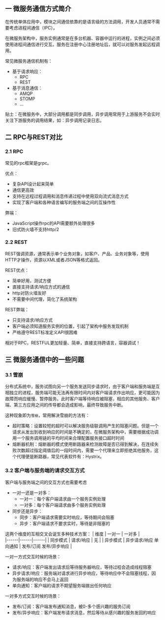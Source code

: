 ## 一 微服务通信方式简介

在传统单体应用中，模块之间通信依靠的是语言级的方法调用，开发人员通常不需要考虑进程间通信（IPC）。  

在微服务架构中，服务实例通常是在多台机器、容器中运行的进程，实例之间必须使用进程间通信进行交互。服务在注册中心注册地址后，就可以对服务发起远程调用。   

常见微服务通信机制有：
- 基于请求响应：
  - RPC
  - REST
- 基于消息通信：
  - AMQP
  - STOMP
  - ... 

贴士：在微服务中，大部分调用都是同步调用，异步调用常用于上游服务不会实时关注下游服务的调用结果，如：异步调用记录日志。 

## 二 RPC与REST对比

### 2.1 RPC

常见的rpc框架是grpc。  

优点：
- 复杂API设计起来简单
- 通信更高效
- 支持在远程过程调用和消息传递过程中使用双向流式消息方式
- 实现了客户端和各种语言编写的服务端之间的互操作性

弊端：
- JavaScript操作rpc的API需要额外处理很多
- 旧式防火墙不支持http/2

### 2.2 REST

REST强调资源，通常表示单个业务对象，如客户、产品、业务对象等，使用HTTP才操作，资源以XML或者JSON等格式返回。  

REST优点：
- 简单好用，测试方便
- 直接支持请求/响应方式的通信
- http对防火墙友好
- 不需要中间代理，简化了系统架构

REST弊端：
- 只支持请求/响应方式
- 客户端必须知道服务实例的位置，引起了架构中服务发现机制
- 严格遵守REST标准定义API很困难

相对于RPC，RESTFUL更加轻量、简单，直接支持跨语言，容器调试！  

## 三 微服务通信中的一些问题

### 3.1 雪崩

分布式系统中，服务试图向另一个服务发送同步请求时，由于客户端和服务端是互相独立的进程，服务端可能无法再有限时间内对客户端请求作出响应，更可能因为故障而响应缓慢、暂停服务。此时客户端等待响应被阻塞，相应的其他服务、客户端、第三方应用之间的传导都会造成影响，最终导致服务中断。  

这种现象即为`雪崩`，常用解决雪崩的方法有：
- 超时策略：设置较短的超时可以解决服务级联调用产生的阻塞问题。但是一个请求从发出到收到响应的时间是不确定的，在微服务架构中，需要根据成功调用一个服务调用链的平均时间来合理配置服务接口超时时间
- 熔断器机制：熔断器的模式使用断路器来检测故障是否已得到解决，在连续失败次数超过指定阈值后的一段时间内，需要一个代理来立即拒绝其他服务，这个代理便是断路器，常见代表软件有：Hystrix。


### 3.2 客户端与服务端的请求交互方式

客户端与服务端之间的交互方式也需要考虑
- 一对一还是一对多：
  - 一对一：每个客户端请求由一个服务实例处理
  - 一对多：每个客户端请求由多个服务实例处理
- 同步还是异步：
  - 同步：客户端请求需要实时响应，等待期间会阻塞
  - 异步：客户端请求不要求实时，等待是非阻塞的

这两个维度的互相交叉会诞生多种技术方案：
| 维度 | 一对一 | 一对多 |  
|------|------|------|
| 同步模式 | 请求/响应 | 无 |
| 异步模式 | 异步请求/响应 单向通知 | 发布/订阅 发布/异步响应 |

一对一方式交互时候的场景：
- 请求/响应：客户端发出请求后等待服务器响应，等待过程会造成线程阻塞
- 异步请求/响应：服务端对请求进行异步响应，等待响应中不会阻塞线程，因为服务端的响应不会马上返回
- 单向通知：客户端的请求不期望服务端做出任何响应

一对多方式交互时候的场景：
- 发布/订阅：客户端发布通知消息，被0-多个感兴趣的服务订阅
- 发布/异步响应：客户端发布请求消息，然后等待从感兴趣的服务发回的响应